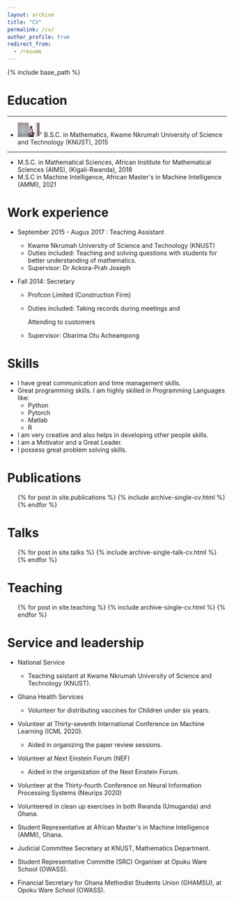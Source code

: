 ```yaml
---
layout: archive
title: "CV"
permalink: /cv/
author_profile: true
redirect_from:
  - /resume
---
```


{% include base_path %}

Education
======

---
 * <img src='/images/EMMA2.jpg' width='50'>"  B.S.C. in Mathematics, Kwame Nkrumah University of Science and Technology (KNUST), 2015
---
* M.S.C. in Mathematical Sciences, African Institute for Mathematical Sciences (AIMS),  (Kigali-Rwanda), 2018
* M.S.C  in Machine Intelligence, African Master's in Machine Intelligence (AMMI), 2021 

Work experience
======
* September 2015 - Augus 2017 : Teaching Assistant
  * Kwame Nkrumah University of Science and Technology (KNUST)
  * Duties included: Teaching and solving questions with students for better understanding of mathematics.
  * Supervisor: Dr Ackora-Prah Joseph

* Fall 2014: Secretary
  * Profcon Limited (Construction Firm)
  * Duties included: Taking records during meetings and 
  
    Attending to customers
  * Supervisor: Obarima Otu Acheampong
  
Skills
======
* I  have great communication and time management skills. 
* Great programming skills. I am highly skilled in Programming Languages like:
  * Python
  * Pytorch
  * Matlab
  * R 
* I am very creative and also helps in developing other people skills.
* I am a Motivator and a Great Leader.
* I possess great problem solving skills.

Publications
======
  <ul>{% for post in site.publications %}
    {% include archive-single-cv.html %}
  {% endfor %}</ul>
  
Talks
======
  <ul>{% for post in site.talks %}
    {% include archive-single-talk-cv.html %}
  {% endfor %}</ul>
  
Teaching
======
  <ul>{% for post in site.teaching %}
    {% include archive-single-cv.html %}
  {% endfor %}</ul>
  
Service and leadership
======
* National Service

  * Teaching ssistant at Kwame Nkrumah University of Science and Technology (KNUST).

* Ghana Health Services

  * Volunteer for distributing vaccines for Children under six years.
  
* Volunteer at Thirty-seventh International Conference on Machine Learning (ICML 2020).
  
  * Aided in organizing the paper review sessions.

* Volunteer at Next Einstein Forum (NEF)

  * Aided in the organization of the Next Einstein Forum.
  
* Volunteer at the Thirty-fourth Conference on Neural Information Processing Systems (Neurips 2020)
  
* Volunteered in clean up exercises  in both Rwanda (Umuganda) and Ghana.

* Student Representative  at African Master's in Machine Intelligence (AMMI), Ghana.

* Judicial Committee Secretary at KNUST, Mathematics Department.

* Student Representative Committe (SRC) Organiser at Opuku Ware School (OWASS).

* Financial Secretary for Ghana Methodist Students Union (GHAMSU), at Opoku Ware School (OWASS).

